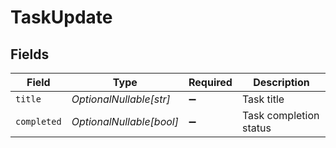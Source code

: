 # TaskUpdate


## Fields

| Field                    | Type                     | Required                 | Description              |
| ------------------------ | ------------------------ | ------------------------ | ------------------------ |
| `title`                  | *OptionalNullable[str]*  | :heavy_minus_sign:       | Task title               |
| `completed`              | *OptionalNullable[bool]* | :heavy_minus_sign:       | Task completion status   |